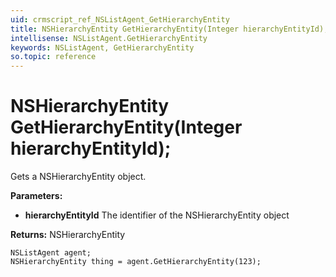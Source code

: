 ```yaml
---
uid: crmscript_ref_NSListAgent_GetHierarchyEntity
title: NSHierarchyEntity GetHierarchyEntity(Integer hierarchyEntityId);
intellisense: NSListAgent.GetHierarchyEntity
keywords: NSListAgent, GetHierarchyEntity
so.topic: reference
---
```


# NSHierarchyEntity GetHierarchyEntity(Integer hierarchyEntityId);

Gets a NSHierarchyEntity object.

**Parameters:**
 - **hierarchyEntityId** The identifier of the NSHierarchyEntity object

**Returns:** NSHierarchyEntity

```crmscript
NSListAgent agent;
NSHierarchyEntity thing = agent.GetHierarchyEntity(123);
```

